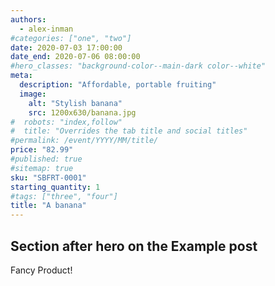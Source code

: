 ```yaml
---
authors:
  - alex-inman
#categories: ["one", "two"]
date: 2020-07-03 17:00:00
date_end: 2020-07-06 08:00:00
#hero_classes: "background-color--main-dark color--white"
meta:
  description: "Affordable, portable fruiting"
  image:
    alt: "Stylish banana"
    src: 1200x630/banana.jpg
#  robots: "index,follow"
#  title: "Overrides the tab title and social titles"
#permalink: /event/YYYY/MM/title/
price: "82.99"
#published: true
#sitemap: true
sku: "SBFRT-0001"
starting_quantity: 1
#tags: ["three", "four"]
title: "A banana"
---
```


## Section after hero on the Example post

Fancy Product!
